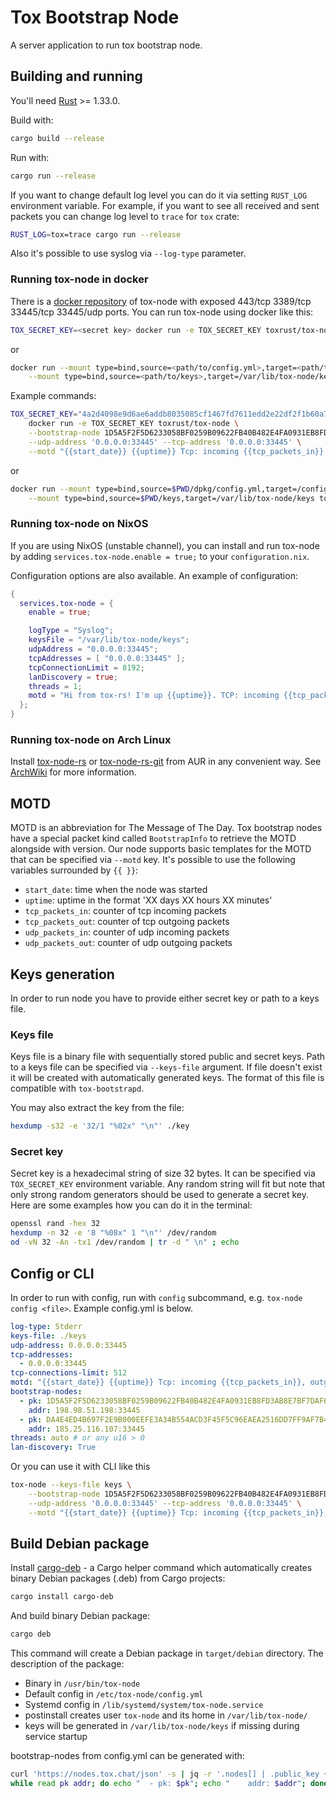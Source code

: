 # Tox Bootstrap Node

A server application to run tox bootstrap node.

## Building and running

You'll need [Rust] >= 1.33.0.

Build with:

```sh
cargo build --release
```

Run with:

```sh
cargo run --release
```

If you want to change default log level you can do it via setting `RUST_LOG`
environment variable. For example, if you want to see all received and sent
packets you can change log level to `trace` for `tox` crate:

```sh
RUST_LOG=tox=trace cargo run --release
```

Also it's possible to use syslog via `--log-type` parameter.

### Running tox-node in docker

There is a [docker repository] of tox-node with exposed 443/tcp 3389/tcp 33445/tcp 33445/udp ports.
You can run tox-node using docker like this:

```sh
TOX_SECRET_KEY=<secret key> docker run -e TOX_SECRET_KEY toxrust/tox-node <ARGS>
```

or

```sh
docker run --mount type=bind,source=<path/to/config.yml>,target=<path/to/target/config.yml> \
    --mount type=bind,source=<path/to/keys>,target=/var/lib/tox-node/keys toxrust/tox-node config <path/to/config.yml>
```

Example commands:

```sh
TOX_SECRET_KEY="4a2d4098e9d6ae6addb8035085cf1467fd7611edd2e22df2f1b60a71763b4ce4" \
    docker run -e TOX_SECRET_KEY toxrust/tox-node \
    --bootstrap-node 1D5A5F2F5D6233058BF0259B09622FB40B482E4FA0931EB8FD3AB8E7BF7DAF6F 198.98.51.198:33445 \
    --udp-address '0.0.0.0:33445' --tcp-address '0.0.0.0:33445' \
    --motd "{{start_date}} {{uptime}} Tcp: incoming {{tcp_packets_in}}, outgoing {{tcp_packets_out}}, Udp: incoming {{udp_packets_in}}, outgoing {{udp_packets_out}}"
```

or

```sh
docker run --mount type=bind,source=$PWD/dpkg/config.yml,target=/config.yml \
    --mount type=bind,source=$PWD/keys,target=/var/lib/tox-node/keys toxrust/tox-node config /config.yml
```

### Running tox-node on NixOS

If you are using NixOS (unstable channel), you can install and run tox-node by adding `services.tox-node.enable = true;` to your `configuration.nix`.

Configuration options are also available. An example of configuration:

```nix
{
  services.tox-node = {
    enable = true;

    logType = "Syslog";
    keysFile = "/var/lib/tox-node/keys";
    udpAddress = "0.0.0.0:33445";
    tcpAddresses = [ "0.0.0.0:33445" ];
    tcpConnectionLimit = 8192;
    lanDiscovery = true;
    threads = 1;
    motd = "Hi from tox-rs! I'm up {{uptime}}. TCP: incoming {{tcp_packets_in}}, outgoing {{tcp_packets_out}}, UDP: incoming {{udp_packets_in}}, outgoing {{udp_packets_out}}";
  };
}
```

### Running tox-node on Arch Linux

Install [tox-node-rs] or [tox-node-rs-git] from AUR in any convenient way. See
[ArchWiki] for more information.

## MOTD

MOTD is an abbreviation for The Message of The Day. Tox bootstrap nodes have a
special packet kind called `BootstrapInfo` to retrieve the MOTD alongside with
version. Our node supports basic templates for the MOTD that can be specified
via `--motd` key. It's possible to use the following variables surrounded by
`{{ }}`:
- `start_date`: time when the node was started
- `uptime`: uptime in the format 'XX days XX hours XX minutes'
- `tcp_packets_in`: counter of tcp incoming packets
- `tcp_packets_out`: counter of tcp outgoing packets
- `udp_packets_in`: counter of udp incoming packets
- `udp_packets_out`: counter of udp outgoing packets

## Keys generation

In order to run node you have to provide either secret key or path to a keys file.

### Keys file

Keys file is a binary file with sequentially stored public and secret keys. Path
to a keys file can be specified via `--keys-file` argument. If file doesn't
exist it will be created with automatically generated keys. The format of this
file is compatible with `tox-bootstrapd`.

You may also extract the key from the file:

```sh
hexdump -s32 -e '32/1 "%02x" "\n"' ./key
```

### Secret key

Secret key is a hexadecimal string of size 32 bytes. It can be specified via
`TOX_SECRET_KEY` environment variable. Any random string will fit but note that
only strong random generators should be used to generate a secret key. Here are
some examples how you can do it in the terminal:

```sh
openssl rand -hex 32
hexdump -n 32 -e '8 "%08x" 1 "\n"' /dev/random
od -vN 32 -An -tx1 /dev/random | tr -d " \n" ; echo
```

## Config or CLI

In order to run with config, run with `config` subcommand, e.g. `tox-node config <file>`.
Example config.yml is below.
```yaml
log-type: Stderr
keys-file: ./keys
udp-address: 0.0.0.0:33445
tcp-addresses:
  - 0.0.0.0:33445
tcp-connections-limit: 512
motd: "{{start_date}} {{uptime}} Tcp: incoming {{tcp_packets_in}}, outgoing {{tcp_packets_out}}, Udp: incoming {{udp_packets_in}}, outgoing {{udp_packets_out}}"
bootstrap-nodes:
  - pk: 1D5A5F2F5D6233058BF0259B09622FB40B482E4FA0931EB8FD3AB8E7BF7DAF6F
    addr: 198.98.51.198:33445
  - pk: DA4E4ED4B697F2E9B000EEFE3A34B554ACD3F45F5C96EAEA2516DD7FF9AF7B43
    addr: 185.25.116.107:33445
threads: auto # or any u16 > 0
lan-discovery: True
```
Or you can use it with CLI like this
```sh
tox-node --keys-file keys \
    --bootstrap-node 1D5A5F2F5D6233058BF0259B09622FB40B482E4FA0931EB8FD3AB8E7BF7DAF6F 198.98.51.198:33445 \
    --udp-address '0.0.0.0:33445' --tcp-address '0.0.0.0:33445' \
    --motd "{{start_date}} {{uptime}} Tcp: incoming {{tcp_packets_in}}, outgoing {{tcp_packets_out}}, Udp: incoming {{udp_packets_in}}, outgoing {{udp_packets_out}}"
```

## Build Debian package

Install [cargo-deb] - a Cargo helper command which automatically creates binary Debian packages (.deb) from Cargo projects:

```sh
cargo install cargo-deb
```

And build binary Debian package:

```sh
cargo deb
```

This command will create a Debian package in `target/debian` directory.
The description of the package:

* Binary in `/usr/bin/tox-node`
* Default config in `/etc/tox-node/config.yml`
* Systemd config in `/lib/systemd/system/tox-node.service`
* postinstall creates user `tox-node` and its home in `/var/lib/tox-node/`
* keys will be generated in `/var/lib/tox-node/keys` if missing during service startup

bootstrap-nodes from config.yml can be generated with:

```sh
curl 'https://nodes.tox.chat/json' -s | jq -r '.nodes[] | .public_key + " " + .ipv4 + ":" + (.port | tostring)' | \
while read pk addr; do echo "  - pk: $pk"; echo "    addr: $addr"; done
```

[libsodium]: https://github.com/jedisct1/libsodium
[Rust]: https://www.rust-lang.org
[cargo-deb]: https://crates.io/crates/cargo-deb
[tox-node-rs]: https://aur.archlinux.org/packages/tox-node-rs
[tox-node-rs-git]: https://aur.archlinux.org/packages/tox-node-rs-git
[ArchWiki]: https://wiki.archlinux.org/index.php/Arch_User_Repository#Installing_packages
[docker repository]: https://hub.docker.com/r/toxrust/tox-node
